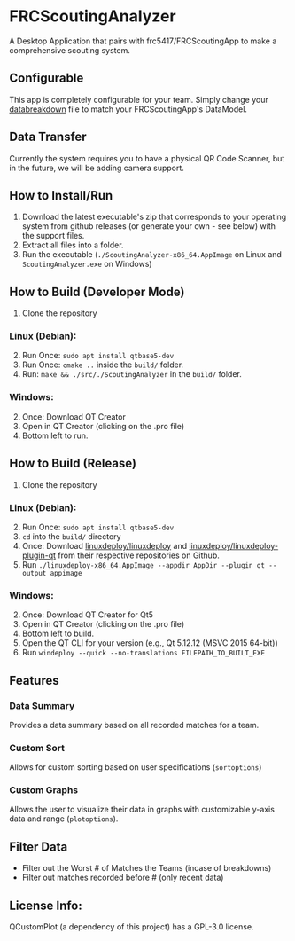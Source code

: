# FRCScoutingAnalyzer
A Desktop Application that pairs with frc5417/FRCScoutingApp to make a comprehensive scouting system.

## Configurable
This app is completely configurable for your team. Simply change your [databreakdown](https://github.com/frc5417/FRCScoutingAnalyzer/blob/main/build/databreakdown) file to match your FRCScoutingApp's DataModel.

## Data Transfer
Currently the system requires you to have a physical QR Code Scanner, but in the future, we will be adding camera support.

## How to Install/Run
1. Download the latest executable's zip that corresponds to your operating system from github releases (or generate your own - see below) with the support files.
2. Extract all files into a folder.
3. Run the executable (`./ScoutingAnalyzer-x86_64.AppImage` on Linux and `ScoutingAnalyzer.exe` on Windows)

## How to Build (Developer Mode)
1. Clone the repository
### Linux (Debian):
2. Run Once: `sudo apt install qtbase5-dev`
3. Run Once: `cmake ..` inside the `build/` folder.
3. Run: `make && ./src/./ScoutingAnalyzer` in the `build/` folder.
### Windows:
2. Once: Download QT Creator
3. Open in QT Creator (clicking on the .pro file)
4. Bottom left to run.

## How to Build (Release)
1. Clone the repository
### Linux (Debian):
2. Run Once: `sudo apt install qtbase5-dev`
3. `cd` into the `build/` directory
4. Once: Download [linuxdeploy/linuxdeploy](https://github.com/linuxdeploy/linuxdeploy/) and [linuxdeploy/linuxdeploy-plugin-qt](https://github.com/linuxdeploy/linuxdeploy-plugin-qt/) from their respective repositories on Github.
5. Run `./linuxdeploy-x86_64.AppImage --appdir AppDir --plugin qt --output appimage`
### Windows:
2. Once: Download QT Creator for Qt5
3. Open in QT Creator (clicking on the .pro file)
4. Bottom left to build.
5. Open the QT CLI for your version (e.g., Qt 5.12.12 (MSVC 2015 64-bit))
6. Run `windeploy --quick --no-translations FILEPATH_TO_BUILT_EXE`

## Features
### Data Summary
Provides a data summary based on all recorded matches for a team.

### Custom Sort
Allows for custom sorting based on user specifications (`sortoptions`)

### Custom Graphs
Allows the user to visualize their data in graphs with customizable y-axis data and range (`plotoptions`).

## Filter Data
* Filter out the Worst # of Matches the Teams (incase of breakdowns)
* Filter out matches recorded before # (only recent data)

## License Info:
QCustomPlot (a dependency of this project) has a GPL-3.0 license.
